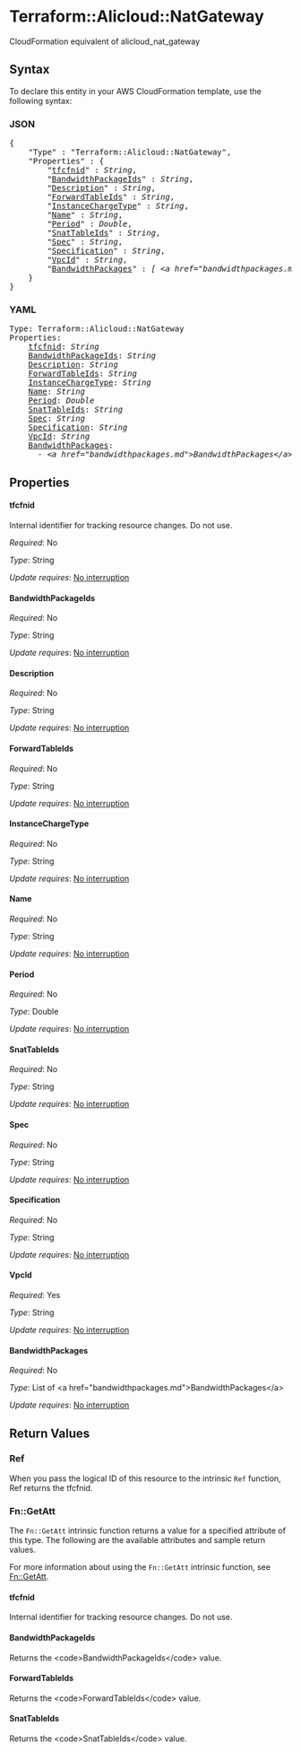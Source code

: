 # Terraform::Alicloud::NatGateway

CloudFormation equivalent of alicloud_nat_gateway

## Syntax

To declare this entity in your AWS CloudFormation template, use the following syntax:

### JSON

<pre>
{
    "Type" : "Terraform::Alicloud::NatGateway",
    "Properties" : {
        "<a href="#tfcfnid" title="tfcfnid">tfcfnid</a>" : <i>String</i>,
        "<a href="#bandwidthpackageids" title="BandwidthPackageIds">BandwidthPackageIds</a>" : <i>String</i>,
        "<a href="#description" title="Description">Description</a>" : <i>String</i>,
        "<a href="#forwardtableids" title="ForwardTableIds">ForwardTableIds</a>" : <i>String</i>,
        "<a href="#instancechargetype" title="InstanceChargeType">InstanceChargeType</a>" : <i>String</i>,
        "<a href="#name" title="Name">Name</a>" : <i>String</i>,
        "<a href="#period" title="Period">Period</a>" : <i>Double</i>,
        "<a href="#snattableids" title="SnatTableIds">SnatTableIds</a>" : <i>String</i>,
        "<a href="#spec" title="Spec">Spec</a>" : <i>String</i>,
        "<a href="#specification" title="Specification">Specification</a>" : <i>String</i>,
        "<a href="#vpcid" title="VpcId">VpcId</a>" : <i>String</i>,
        "<a href="#bandwidthpackages" title="BandwidthPackages">BandwidthPackages</a>" : <i>[ &lt;a href=&#34;bandwidthpackages.md&#34;&gt;BandwidthPackages&lt;/a&gt;, ... ]</i>
    }
}
</pre>

### YAML

<pre>
Type: Terraform::Alicloud::NatGateway
Properties:
    <a href="#tfcfnid" title="tfcfnid">tfcfnid</a>: <i>String</i>
    <a href="#bandwidthpackageids" title="BandwidthPackageIds">BandwidthPackageIds</a>: <i>String</i>
    <a href="#description" title="Description">Description</a>: <i>String</i>
    <a href="#forwardtableids" title="ForwardTableIds">ForwardTableIds</a>: <i>String</i>
    <a href="#instancechargetype" title="InstanceChargeType">InstanceChargeType</a>: <i>String</i>
    <a href="#name" title="Name">Name</a>: <i>String</i>
    <a href="#period" title="Period">Period</a>: <i>Double</i>
    <a href="#snattableids" title="SnatTableIds">SnatTableIds</a>: <i>String</i>
    <a href="#spec" title="Spec">Spec</a>: <i>String</i>
    <a href="#specification" title="Specification">Specification</a>: <i>String</i>
    <a href="#vpcid" title="VpcId">VpcId</a>: <i>String</i>
    <a href="#bandwidthpackages" title="BandwidthPackages">BandwidthPackages</a>: <i>
      - &lt;a href=&#34;bandwidthpackages.md&#34;&gt;BandwidthPackages&lt;/a&gt;</i>
</pre>

## Properties

#### tfcfnid

Internal identifier for tracking resource changes. Do not use.

_Required_: No

_Type_: String

_Update requires_: [No interruption](https://docs.aws.amazon.com/AWSCloudFormation/latest/UserGuide/using-cfn-updating-stacks-update-behaviors.html#update-no-interrupt)

#### BandwidthPackageIds

_Required_: No

_Type_: String

_Update requires_: [No interruption](https://docs.aws.amazon.com/AWSCloudFormation/latest/UserGuide/using-cfn-updating-stacks-update-behaviors.html#update-no-interrupt)

#### Description

_Required_: No

_Type_: String

_Update requires_: [No interruption](https://docs.aws.amazon.com/AWSCloudFormation/latest/UserGuide/using-cfn-updating-stacks-update-behaviors.html#update-no-interrupt)

#### ForwardTableIds

_Required_: No

_Type_: String

_Update requires_: [No interruption](https://docs.aws.amazon.com/AWSCloudFormation/latest/UserGuide/using-cfn-updating-stacks-update-behaviors.html#update-no-interrupt)

#### InstanceChargeType

_Required_: No

_Type_: String

_Update requires_: [No interruption](https://docs.aws.amazon.com/AWSCloudFormation/latest/UserGuide/using-cfn-updating-stacks-update-behaviors.html#update-no-interrupt)

#### Name

_Required_: No

_Type_: String

_Update requires_: [No interruption](https://docs.aws.amazon.com/AWSCloudFormation/latest/UserGuide/using-cfn-updating-stacks-update-behaviors.html#update-no-interrupt)

#### Period

_Required_: No

_Type_: Double

_Update requires_: [No interruption](https://docs.aws.amazon.com/AWSCloudFormation/latest/UserGuide/using-cfn-updating-stacks-update-behaviors.html#update-no-interrupt)

#### SnatTableIds

_Required_: No

_Type_: String

_Update requires_: [No interruption](https://docs.aws.amazon.com/AWSCloudFormation/latest/UserGuide/using-cfn-updating-stacks-update-behaviors.html#update-no-interrupt)

#### Spec

_Required_: No

_Type_: String

_Update requires_: [No interruption](https://docs.aws.amazon.com/AWSCloudFormation/latest/UserGuide/using-cfn-updating-stacks-update-behaviors.html#update-no-interrupt)

#### Specification

_Required_: No

_Type_: String

_Update requires_: [No interruption](https://docs.aws.amazon.com/AWSCloudFormation/latest/UserGuide/using-cfn-updating-stacks-update-behaviors.html#update-no-interrupt)

#### VpcId

_Required_: Yes

_Type_: String

_Update requires_: [No interruption](https://docs.aws.amazon.com/AWSCloudFormation/latest/UserGuide/using-cfn-updating-stacks-update-behaviors.html#update-no-interrupt)

#### BandwidthPackages

_Required_: No

_Type_: List of &lt;a href=&#34;bandwidthpackages.md&#34;&gt;BandwidthPackages&lt;/a&gt;

_Update requires_: [No interruption](https://docs.aws.amazon.com/AWSCloudFormation/latest/UserGuide/using-cfn-updating-stacks-update-behaviors.html#update-no-interrupt)

## Return Values

### Ref

When you pass the logical ID of this resource to the intrinsic `Ref` function, Ref returns the tfcfnid.

### Fn::GetAtt

The `Fn::GetAtt` intrinsic function returns a value for a specified attribute of this type. The following are the available attributes and sample return values.

For more information about using the `Fn::GetAtt` intrinsic function, see [Fn::GetAtt](https://docs.aws.amazon.com/AWSCloudFormation/latest/UserGuide/intrinsic-function-reference-getatt.html).

#### tfcfnid

Internal identifier for tracking resource changes. Do not use.

#### BandwidthPackageIds

Returns the &lt;code&gt;BandwidthPackageIds&lt;/code&gt; value.

#### ForwardTableIds

Returns the &lt;code&gt;ForwardTableIds&lt;/code&gt; value.

#### SnatTableIds

Returns the &lt;code&gt;SnatTableIds&lt;/code&gt; value.


